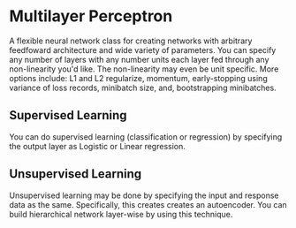 # Multilayer Perceptron
A flexible neural network class for creating networks with arbitrary feedfoward architecture and wide variety of parameters. You can specify any number of layers with any number units each layer fed through any non-linearity you'd like. The non-linearity may even be unit specific. More options include: L1 and L2 regularize, momentum, early-stopping using variance of loss records, minibatch size, and, bootstrapping minibatches.

## Supervised Learning
You can do supervised learning (classification or regression) by specifying the output layer as Logistic or Linear regression.

## Unsupervised Learning
Unsupervised learning may be done by specifying the input and response data as the same. Specifically, this creates creates an autoencoder. You can build hierarchical network layer-wise by using this technique.

